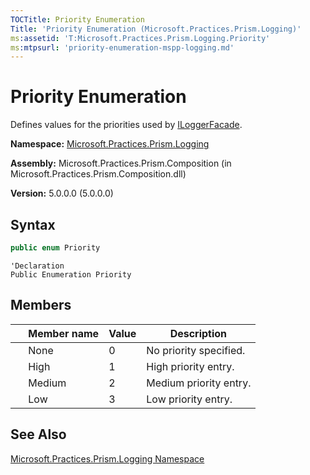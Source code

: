 ```yaml
---
TOCTitle: Priority Enumeration
Title: 'Priority Enumeration (Microsoft.Practices.Prism.Logging)'
ms:assetid: 'T:Microsoft.Practices.Prism.Logging.Priority'
ms:mtpsurl: 'priority-enumeration-mspp-logging.md'
---
```


# Priority Enumeration

Defines values for the priorities used by [ILoggerFacade](/patterns-practices/reference/iloggerfacade-interface-mspp-logging).

**Namespace:** [Microsoft.Practices.Prism.Logging](/patterns-practices/reference/mspp-logging-namespace)  

**Assembly:** Microsoft.Practices.Prism.Composition (in Microsoft.Practices.Prism.Composition.dll)

**Version:** 5.0.0.0 (5.0.0.0)

## Syntax

```C#
public enum Priority
```
```VB
'Declaration
Public Enumeration Priority
```

## Members

<table>
<thead>
<tr class="header">
<th> </th>
<th>Member name</th>
<th>Value</th>
<th>Description</th>
</tr>
</thead>
<tbody>
<tr class="odd">
<td> </td>
<td>None</td>
<td>0</td>
<td>No priority specified.</td>
</tr>
<tr class="odd">
<td> </td>
<td>High</td>
<td>1</td>
<td>High priority entry.</td>
</tr>
<tr class="odd">
<td> </td>
<td>Medium</td>
<td>2</td>
<td>Medium priority entry.</td>
</tr>
<tr class="odd">
<td> </td>
<td>Low</td>
<td>3</td>
<td>Low priority entry.</td>
</tr>
</tbody>
</table>

## See Also

[Microsoft.Practices.Prism.Logging Namespace](/patterns-practices/reference/mspp-logging-namespace)